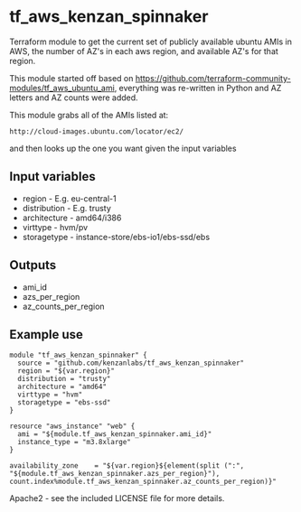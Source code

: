 tf_aws_kenzan_spinnaker
=================

Terraform module to get the current set of publicly available ubuntu AMIs in AWS, the number of AZ's in each aws region, and available AZ's for that region.

This module started off based on https://github.com/terraform-community-modules/tf_aws_ubuntu_ami, everything was re-written in Python and AZ letters and AZ counts were added.

This module grabs all of the AMIs listed at:

    http://cloud-images.ubuntu.com/locator/ec2/

and then looks up the one you want given the input variables

## Input variables

  * region - E.g. eu-central-1
  * distribution - E.g. trusty
  * architecture - amd64/i386
  * virttype - hvm/pv
  * storagetype - instance-store/ebs-io1/ebs-ssd/ebs

## Outputs

  * ami_id
  * azs_per_region
  * az_counts_per_region

## Example use

    module "tf_aws_kenzan_spinnaker" {
      source = "github.com/kenzanlabs/tf_aws_kenzan_spinnaker"
      region = "${var.region}"
      distribution = "trusty"
      architecture = "amd64"
      virttype = "hvm"
      storagetype = "ebs-ssd"
    }

    resource "aws_instance" "web" {
      ami = "${module.tf_aws_kenzan_spinnaker.ami_id}"
      instance_type = "m3.8xlarge"
    }

    availability_zone    = "${var.region}${element(split (":", "${module.tf_aws_kenzan_spinnaker.azs_per_region}"), count.index%module.tf_aws_kenzan_spinnaker.az_counts_per_region)}"

Apache2 - see the included LICENSE file for more details.

